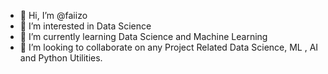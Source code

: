 - 👋 Hi, I’m @faiizo
- 👀 I’m interested in Data Science
- 🌱 I’m currently learning Data Science and Machine Learning
- 💞️ I’m looking to collaborate on any Project Related Data Science, ML , AI and Python Utilities.

<!---
faiizo/faiizo is a ✨ special ✨ repository because its `README.md` (this file) appears on your GitHub profile.
You can click the Preview link to take a look at your changes.
--->
